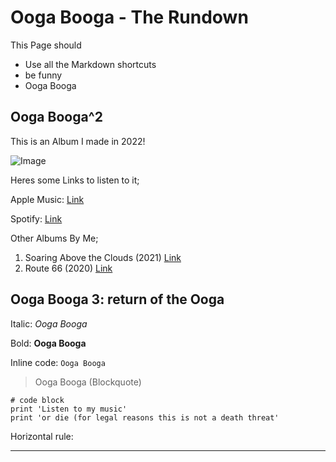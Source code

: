 # Ooga Booga - The Rundown
This Page should
* Use all the Markdown shortcuts
* be funny
* Ooga Booga

## Ooga Booga^2
This is an Album I made in 2022!

![Image](https://m.media-amazon.com/images/I/51f9ZbJrPvL._UXNaN_FMjpg_QL85_.jpg)

Heres some Links to listen to it;

Apple Music: [Link](https://music.apple.com/us/album/tales-under-the-twin-suns/1606414379)

Spotify: [Link](https://www.youtube.com/watch?v=dQw4w9WgXcQ)

Other Albums By Me;

1) Soaring Above the Clouds (2021) [Link](https://music.apple.com/us/album/soaring-above-the-clouds/1561540065)
2) Route 66 (2020) [Link](https://music.apple.com/us/album/route-66/1564035959)

## Ooga Booga 3: return of the Ooga
Italic: *Ooga Booga*

Bold: **Ooga Booga**

Inline code: `Ooga Booga`

> Ooga Booga (Blockquote)

```
# code block
print 'Listen to my music'
print 'or die (for legal reasons this is not a death threat'
```
Horizontal rule:

---
